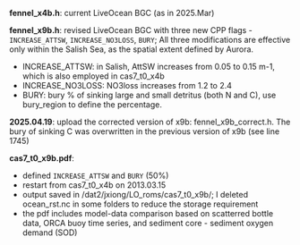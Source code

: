 **fennel_x4b.h**: current LiveOcean BGC (as in 2025.Mar)

**fennel_x9b.h**: revised LiveOcean BGC with three new CPP flags - `INCREASE_ATTSW`, `INCREASE_NO3LOSS`, `BURY`; All three modifications are effective only within the Salish Sea, as the spatial extent defined by Aurora.
- INCREASE_ATTSW: in Salish, AttSW increases from 0.05 to 0.15 m-1, which is also employed in cas7_t0_x4b
- INCREASE_NO3LOSS: NO3loss increases from 1.2 to 2.4
- BURY: bury % of sinking large and small detritus (both N and C), use bury_region to define the percentage.

**2025.04.19**:
upload the corrected version of x9b: fennel_x9b_correct.h. The bury of sinking C was overwritten in the previous version of x9b (see line 1745)

**cas7_t0_x9b.pdf**: 
- defined `INCREASE_ATTSW` and `BURY` (50%)
- restart from cas7_t0_x4b on 2013.03.15
- output saved in /dat2/jxiong/LO_roms/cas7_t0_x9b/; I deleted ocean_rst.nc in some folders to reduce the storage requirement
- the pdf includes model-data comparison based on scatterred bottle data, ORCA buoy time series, and sediment core - sediment oxygen demand (SOD)
